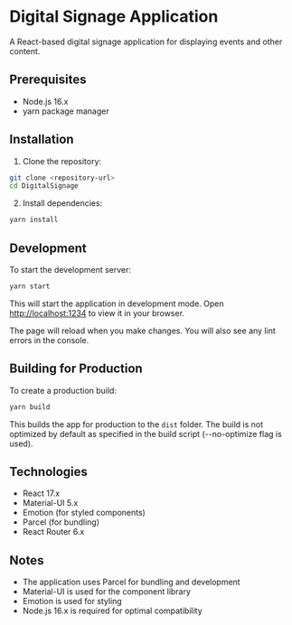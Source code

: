 # Digital Signage Application

A React-based digital signage application for displaying events and other content.

## Prerequisites

- Node.js 16.x
- yarn package manager

## Installation

1. Clone the repository:
```bash
git clone <repository-url>
cd DigitalSignage
```

2. Install dependencies:
```bash
yarn install
```

## Development

To start the development server:

```bash
yarn start
```

This will start the application in development mode. Open [http://localhost:1234](http://localhost:1234) to view it in your browser.

The page will reload when you make changes. You will also see any lint errors in the console.

## Building for Production

To create a production build:

```bash
yarn build
```

This builds the app for production to the `dist` folder. The build is not optimized by default as specified in the build script (--no-optimize flag is used).

## Technologies

- React 17.x
- Material-UI 5.x
- Emotion (for styled components)
- Parcel (for bundling)
- React Router 6.x

## Notes

- The application uses Parcel for bundling and development
- Material-UI is used for the component library
- Emotion is used for styling
- Node.js 16.x is required for optimal compatibility
